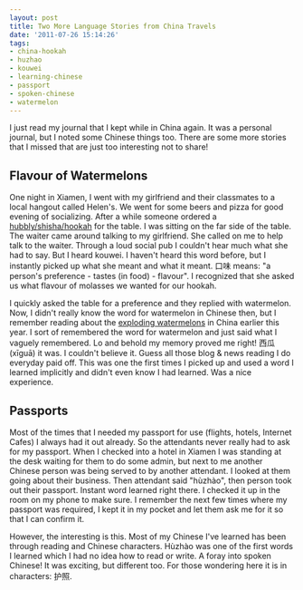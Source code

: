 ```yaml
---
layout: post
title: Two More Language Stories from China Travels
date: '2011-07-26 15:14:26'
tags:
- china-hookah
- huzhao
- kouwei
- learning-chinese
- passport
- spoken-chinese
- watermelon
---
```


I just read my journal that I kept while in China again. It was a personal journal, but I noted some Chinese things too. There are some more stories that I missed that are just too interesting not to share!
<h2>Flavour of Watermelons</h2>
One night in Xiamen, I went with my girlfriend and their classmates to a local hangout called Helen's. We went for some beers and pizza for good evening of socializing. After a while someone ordered a <a href="http://en.wikipedia.org/wiki/Hookah">hubbly/shisha/hookah</a> for the table. I was sitting on the far side of the table. The waiter came around talking to my girlfriend. She called on me to help talk to the waiter. Through a loud social pub I couldn't hear much what she had to say. But I heard kouwei. I haven't heard this word before, but I instantly picked up what she meant and what it meant. 口味 means: "a person's preference - tastes (in food) - flavour". I recognized that she asked us what flavour of molasses we wanted for our hookah.

I quickly asked the table for a preference and they replied with watermelon. Now, I didn't really know the word for watermelon in Chinese then, but I remember reading about the <a href="http://www.telegraph.co.uk/news/newstopics/howaboutthat/8518547/Exploding-watermelons-hit-farmers-in-China.html">exploding watermelons</a> in China earlier this year. I sort of remembered the word for watermelon and just said what I vaguely remembered. Lo and behold my memory proved me right! 西瓜 (xīguā) it was. I couldn't believe it. Guess all those blog &amp; news reading I do everyday paid off. This was one the first times I picked up and used a word I learned implicitly and didn't even know I had learned. Was a nice experience.
<h2>Passports</h2>
Most of the times that I needed my passport for use (flights, hotels, Internet Cafes) I always had it out already. So the attendants never really had to ask for my passport. When I checked into a hotel in Xiamen I was standing at the desk waiting for them to do some admin, but next to me another Chinese person was being served to by another attendant. I looked at them going about their business. Then attendant said "hùzhào", then person took out their passport. Instant word learned right there. I checked it up in the room on my phone to make sure. I remember the next few times where my passport was required, I kept it in my pocket and let them ask me for it so that I can confirm it.

However, the interesting is this. Most of my Chinese I've learned has been through reading and Chinese characters. Hùzhào was one of the first words I learned which I had no idea how to read or write. A foray into spoken Chinese! It was exciting, but different too. For those wondering here it is in characters: 护照.